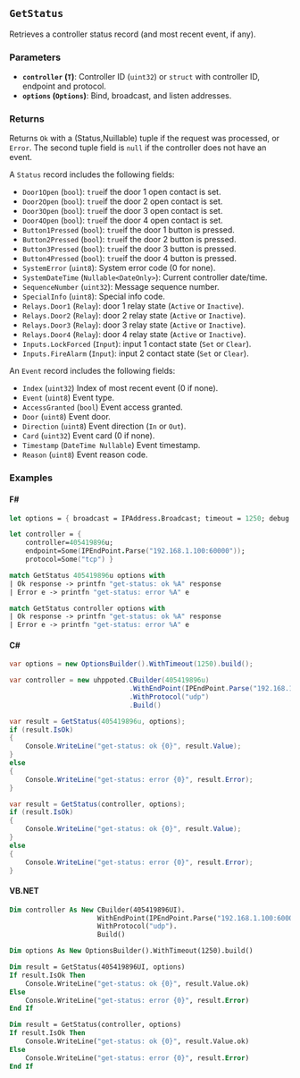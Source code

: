 ## **`GetStatus`**

Retrieves a controller status record (and most recent event, if any).

### Parameters
- **`controller` (`T`)**: Controller ID (`uint32`) or `struct` with controller ID, endpoint and protocol.
- **`options` (`Options`)**: Bind, broadcast, and listen addresses.


### Returns
Returns `Ok` with a (Status,Nuillable<Event>) tuple if the request was processed, or `Error`. The second tuple field is 
`null` if the controller does not have an event.

A `Status` record includes the following fields:
- `Door1Open` (`bool`): `true`if the door 1 open contact is set.
- `Door2Open` (`bool`): `true`if the door 2 open contact is set.
- `Door3Open` (`bool`): `true`if the door 3 open contact is set.
- `Door4Open` (`bool`): `true`if the door 4 open contact is set.
- `Button1Pressed` (`bool`): `true`if the door 1 button is pressed.
- `Button2Pressed` (`bool`): `true`if the door 2 button is pressed.
- `Button3Pressed` (`bool`): `true`if the door 3 button is pressed.
- `Button4Pressed` (`bool`): `true`if the door 4 button is pressed.
- `SystemError` (`uint8`): System error code (0 for none).
- `SystemDateTime` (`Nullable<DateOnly>`): Current controller date/time.
- `SequenceNumber` (`uint32`): Message sequence number.
- `SpecialInfo` (`uint8`): Special info code.
- `Relays.Door1` (`Relay`): door 1 relay state (`Active` or `Inactive`).
- `Relays.Door2` (`Relay`): door 2 relay state (`Active` or `Inactive`).
- `Relays.Door3` (`Relay`): door 3 relay state (`Active` or `Inactive`).
- `Relays.Door4` (`Relay`): door 4 relay state (`Active` or `Inactive`).
- `Inputs.LockForced` (`Input`): input 1 contact state (`Set` or `Clear`).
- `Inputs.FireAlarm` (`Input`): input 2 contact state (`Set` or `Clear`).

An `Event` record includes the following fields:
- `Index` (`uint32`) Index of most recent event (0 if none).
- `Event` (`uint8`) Event type.
- `AccessGranted` (`bool`) Event access granted.
- `Door` (`uint8`) Event door.
- `Direction` (`uint8`) Event direction (`In` or `Out`).
- `Card` (`uint32`) Event card (0 if none).
- `Timestamp` (`DateTime Nullable`) Event timestamp.
- `Reason` (`uint8`) Event reason code.


### Examples

#### F#
```fsharp
let options = { broadcast = IPAddress.Broadcast; timeout = 1250; debug = true }

let controller = { 
    controller=405419896u; 
    endpoint=Some(IPEndPoint.Parse("192.168.1.100:60000")); 
    protocol=Some("tcp") }

match GetStatus 405419896u options with
| Ok response -> printfn "get-status: ok %A" response
| Error e -> printfn "get-status: error %A" e

match GetStatus controller options with
| Ok response -> printfn "get-status: ok %A" response
| Error e -> printfn "get-status: error %A" e
```

#### C#
```csharp
var options = new OptionsBuilder().WithTimeout(1250).build();

var controller = new uhppoted.CBuilder(405419896u)
                              .WithEndPoint(IPEndPoint.Parse("192.168.1.100:60000"))
                              .WithProtocol("udp")
                              .Build()

var result = GetStatus(405419896u, options);
if (result.IsOk)
{
    Console.WriteLine("get-status: ok {0}", result.Value);
}
else
{
    Console.WriteLine("get-status: error {0}", result.Error);
}

var result = GetStatus(controller, options);
if (result.IsOk)
{
    Console.WriteLine("get-status: ok {0}", result.Value);
}
else
{
    Console.WriteLine("get-status: error {0}", result.Error);
}
```

#### VB.NET
```vb
Dim controller As New CBuilder(405419896UI).
                      WithEndPoint(IPEndPoint.Parse("192.168.1.100:60000")).
                      WithProtocol("udp").
                      Build()

Dim options As New OptionsBuilder().WithTimeout(1250).build()

Dim result = GetStatus(405419896UI, options)
If result.IsOk Then
    Console.WriteLine("get-status: ok {0}", result.Value.ok)
Else
    Console.WriteLine("get-status: error {0}", result.Error)
End If

Dim result = GetStatus(controller, options)
If result.IsOk Then
    Console.WriteLine("get-status: ok {0}", result.Value.ok)
Else
    Console.WriteLine("get-status: error {0}", result.Error)
End If
```
